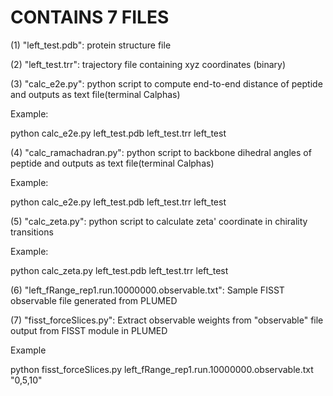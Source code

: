 # CONTAINS 7 FILES

(1) "left_test.pdb": protein structure file

(2) "left_test.trr": trajectory file containing xyz coordinates (binary)

(3) "calc_e2e.py": python script to compute end-to-end distance of peptide and outputs as text file(terminal Calphas)

Example:

python calc_e2e.py left_test.pdb left_test.trr left_test

(4) "calc_ramachadran.py": python script to backbone dihedral angles of peptide and outputs as text file(terminal Calphas)

Example:

python calc_e2e.py left_test.pdb left_test.trr left_test

(5) "calc_zeta.py": python script to calculate zeta' coordinate in chirality transitions

Example:

python calc_zeta.py left_test.pdb left_test.trr left_test

(6) "left_fRange_rep1.run.10000000.observable.txt": Sample FISST observable file generated from PLUMED

(7) "fisst_forceSlices.py": Extract observable weights from "observable" file output from FISST module in PLUMED

Example

python fisst_forceSlices.py left_fRange_rep1.run.10000000.observable.txt "0,5,10"
